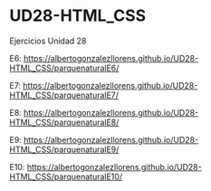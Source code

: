 # UD28-HTML_CSS
Ejercicios Unidad 28

E6: https://albertogonzalezllorens.github.io/UD28-HTML_CSS/parquenaturalE6/

E7: https://albertogonzalezllorens.github.io/UD28-HTML_CSS/parquenaturalE7/

E8: https://albertogonzalezllorens.github.io/UD28-HTML_CSS/parquenaturalE8/

E9: https://albertogonzalezllorens.github.io/UD28-HTML_CSS/parquenaturalE9/

E10: https://albertogonzalezllorens.github.io/UD28-HTML_CSS/parquenaturalE10/

